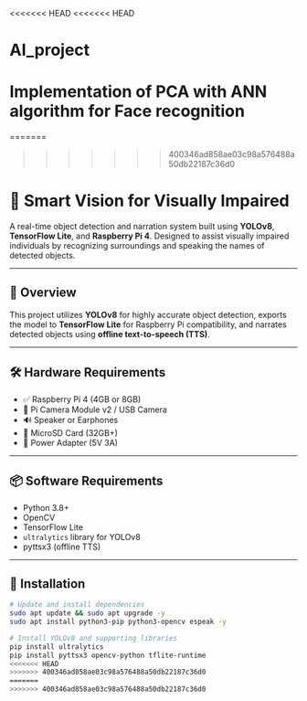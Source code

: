 <<<<<<< HEAD
<<<<<<< HEAD
# AI_project
Implementation of PCA with ANN algorithm for Face recognition
=======
=======
>>>>>>> 400346ad858ae03c98a576488a50db22187c36d0
# 🎯 Smart Vision for Visually Impaired

A real-time object detection and narration system built using **YOLOv8**, **TensorFlow Lite**, and **Raspberry Pi 4**. Designed to assist visually impaired individuals by recognizing surroundings and speaking the names of detected objects.

---

## 🧠 Overview

This project utilizes **YOLOv8** for highly accurate object detection, exports the model to **TensorFlow Lite** for Raspberry Pi compatibility, and narrates detected objects using **offline text-to-speech (TTS)**.

---

## 🛠️ Hardware Requirements

- ✅ Raspberry Pi 4 (4GB or 8GB)
- 📸 Pi Camera Module v2 / USB Camera
- 🔊 Speaker or Earphones
- 💾 MicroSD Card (32GB+)
- 🔌 Power Adapter (5V 3A)

---

## 📦 Software Requirements

- Python 3.8+
- OpenCV
- TensorFlow Lite
- `ultralytics` library for YOLOv8
- pyttsx3 (offline TTS)

---

## 🔧 Installation

```bash
# Update and install dependencies
sudo apt update && sudo apt upgrade -y
sudo apt install python3-pip python3-opencv espeak -y

# Install YOLOv8 and supporting libraries
pip install ultralytics
pip install pyttsx3 opencv-python tflite-runtime
<<<<<<< HEAD
>>>>>>> 400346ad858ae03c98a576488a50db22187c36d0
=======
>>>>>>> 400346ad858ae03c98a576488a50db22187c36d0
